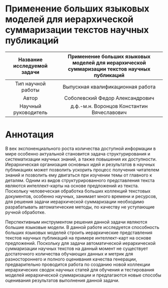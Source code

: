 # Применение больших языковых моделей для иерархической суммаризации текстов научных публикаций

| Название исследуемой задачи | Применение больших языковых моделей для иерархической суммаризации текстов научных публикаций |
| :---: | :---: |
| Тип научной работы | Выпускная квалификационная работа |
| Автор | Соболевский Федор Александрович |
| Научный руководитель | д.ф.-м.н. Воронцов Константин Вячеславович |

# Аннотация
В век экспоненциального роста количества доступной информации в мире особенно актуальной становится задача структурирования и систематизации научных знаний, а также повышения их доступности. Иерархическая организация основных идей и результатов в научных публикациях может позволить ускорить процесс получения читателем знаний и позволить ему двигаться при изучении темы от главного к деталям. Одним из видов структурированного представления текста являются интеллект-карты на основе предложений из текста. Поскольку человеческая обработка больших коллекций текстовых документов, особенно научных, занимает много времени и ресурсов, для решения задачи иерархической суммаризации необходимо разрабатывать автоматические методы, по качеству не уступающие ручной обработке. 

Перспективным инструментом решения данной задачи являются большие языковые модели. В данной работе исследуется способность больших языковых моделей строить иерархические представления текстов научных публикаций на примере интеллект-карт на основе предложений. Поскольку для задачи автоматической иерархической суммаризации научных текстов на данный момент не существует достаточного количества обучающих данных и метрик для разностороннего и полного оценивания качества генерации, предварительно проводится работа по созданию новой коллекции иерархических сводок научных статей для обучения и тестирования моделей иерархической суммаризации и предлагаются новые способы оценивания результатов выполнения данной задачи.